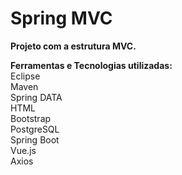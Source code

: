 # Spring MVC
<strong>Projeto com a estrutura MVC.</strong>

<strong>Ferramentas e Tecnologias utilizadas: </strong></br>
Eclipse </br>
Maven </br>
Spring DATA </br>
HTML </br> 
Bootstrap </br>
PostgreSQL </br>
Spring Boot </br>
Vue.js </br>
Axios </br>

